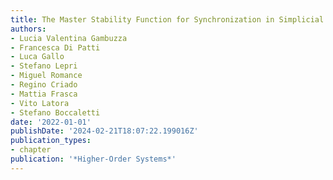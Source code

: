 ```yaml
---
title: The Master Stability Function for Synchronization in Simplicial Complexes
authors:
- Lucia Valentina Gambuzza
- Francesca Di Patti
- Luca Gallo
- Stefano Lepri
- Miguel Romance
- Regino Criado
- Mattia Frasca
- Vito Latora
- Stefano Boccaletti
date: '2022-01-01'
publishDate: '2024-02-21T18:07:22.199016Z'
publication_types:
- chapter
publication: '*Higher-Order Systems*'
---
```

